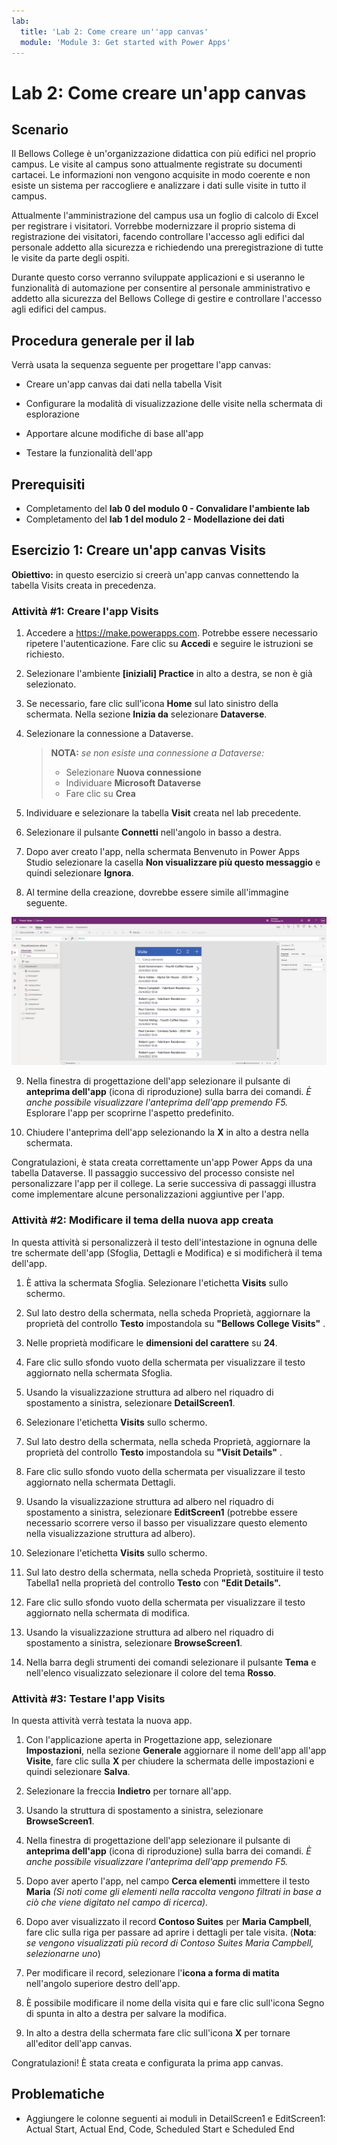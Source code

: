 ```yaml
---
lab:
  title: 'Lab 2: Come creare un''app canvas'
  module: 'Module 3: Get started with Power Apps'
---
```


# <a name="lab-2-how-to-build-a-canvas-app"></a>Lab 2: Come creare un'app canvas

## <a name="scenario"></a>Scenario

Il Bellows College è un'organizzazione didattica con più edifici nel proprio campus. Le visite al campus sono attualmente registrate su documenti cartacei. Le informazioni non vengono acquisite in modo coerente e non esiste un sistema per raccogliere e analizzare i dati sulle visite in tutto il campus.

Attualmente l'amministrazione del campus usa un foglio di calcolo di Excel per registrare i visitatori. Vorrebbe modernizzare il proprio sistema di registrazione dei visitatori, facendo controllare l'accesso agli edifici dal personale addetto alla sicurezza e richiedendo una preregistrazione di tutte le visite da parte degli ospiti.

Durante questo corso verranno sviluppate applicazioni e si useranno le funzionalità di automazione per consentire al personale amministrativo e addetto alla sicurezza del Bellows College di gestire e controllare l'accesso agli edifici del campus.

## <a name="high-level-lab-steps"></a>Procedura generale per il lab

Verrà usata la sequenza seguente per progettare l'app canvas:

- Creare un'app canvas dai dati nella tabella Visit

- Configurare la modalità di visualizzazione delle visite nella schermata di esplorazione

- Apportare alcune modifiche di base all'app

- Testare la funzionalità dell'app

## <a name="prerequisites"></a>Prerequisiti

- Completamento del **lab 0 del modulo 0 - Convalidare l'ambiente lab**
- Completamento del **lab 1 del modulo 2 - Modellazione dei dati**

## <a name="exercise-1-create-visits-canvas-app"></a>Esercizio 1: Creare un'app canvas Visits

**Obiettivo:** in questo esercizio si creerà un'app canvas connettendo la tabella Visits creata in precedenza.

### <a name="task-1-create-the-visits-app"></a>Attività \#1: Creare l'app Visits

1.  Accedere a <https://make.powerapps.com>. Potrebbe essere necessario ripetere l'autenticazione. Fare clic su **Accedi** e seguire le istruzioni se richiesto.

2.  Selezionare l'ambiente **[iniziali] Practice** in alto a destra, se non è già selezionato.

3.  Se necessario, fare clic sull'icona **Home** sul lato sinistro della schermata. Nella sezione **Inizia da** selezionare **Dataverse**.

4.  Selezionare la connessione a Dataverse.

    > **NOTA:** *se non esiste una connessione a Dataverse:*
    > - Selezionare **Nuova connessione**
    > - Individuare **Microsoft Dataverse**
    > - Fare clic su **Crea**

5.  Individuare e selezionare la tabella **Visit** creata nel lab precedente.

6.  Selezionare il pulsante **Connetti** nell'angolo in basso a destra.

7.  Dopo aver creato l'app, nella schermata Benvenuto in Power Apps Studio selezionare la casella **Non visualizzare più questo messaggio** e quindi selezionare **Ignora**.

8.  Al termine della creazione, dovrebbe essere simile all'immagine seguente.

![App canvas creata dai dati Visit.](media/2-canvas-app-from-data.png)

9. Nella finestra di progettazione dell'app selezionare il pulsante di **anteprima dell'app** (icona di riproduzione) sulla barra dei comandi. *È anche possibile visualizzare l'anteprima dell'app premendo F5.* Esplorare l'app per scoprirne l'aspetto predefinito.

10. Chiudere l'anteprima dell'app selezionando la **X** in alto a destra nella schermata.

Congratulazioni, è stata creata correttamente un'app Power Apps da una tabella Dataverse. Il passaggio successivo del processo consiste nel personalizzare l'app per il college. La serie successiva di passaggi illustra come implementare alcune personalizzazioni aggiuntive per l'app.

### <a name="task-2-modify-and-theme-the-newly-created-app"></a>Attività \#2: Modificare il tema della nuova app creata

In questa attività si personalizzerà il testo dell'intestazione in ognuna delle tre schermate dell'app (Sfoglia, Dettagli e Modifica) e si modificherà il tema dell'app.

1.  È attiva la schermata Sfoglia. Selezionare l'etichetta **Visits** sullo schermo.

1.  Sul lato destro della schermata, nella scheda Proprietà, aggiornare la proprietà del controllo **Testo** impostandola su **"Bellows College Visits"** .

1. Nelle proprietà modificare le **dimensioni del carattere** su **24**.

1.  Fare clic sullo sfondo vuoto della schermata per visualizzare il testo aggiornato nella schermata Sfoglia.

1.  Usando la visualizzazione struttura ad albero nel riquadro di spostamento a sinistra, selezionare **DetailScreen1**.

1.  Selezionare l'etichetta **Visits** sullo schermo.

1.  Sul lato destro della schermata, nella scheda Proprietà, aggiornare la proprietà del controllo **Testo** impostandola su **"Visit Details"** .

1.  Fare clic sullo sfondo vuoto della schermata per visualizzare il testo aggiornato nella schermata Dettagli.

1.  Usando la visualizzazione struttura ad albero nel riquadro di spostamento a sinistra, selezionare **EditScreen1** (potrebbe essere necessario scorrere verso il basso per visualizzare questo elemento nella visualizzazione struttura ad albero).

1.  Selezionare l'etichetta **Visits** sullo schermo.

1.  Sul lato destro della schermata, nella scheda Proprietà, sostituire il testo Tabella1 nella proprietà del controllo **Testo** con **"Edit Details".**

1.  Fare clic sullo sfondo vuoto della schermata per visualizzare il testo aggiornato nella schermata di modifica.

1. Usando la visualizzazione struttura ad albero nel riquadro di spostamento a sinistra, selezionare **BrowseScreen1**.

1. Nella barra degli strumenti dei comandi selezionare il pulsante **Tema** e nell'elenco visualizzato selezionare il colore del tema **Rosso**.

### <a name="task-3-test-your-visits-app"></a>Attività \#3: Testare l'app Visits

In questa attività verrà testata la nuova app.

1.  Con l'applicazione aperta in Progettazione app, selezionare **Impostazioni**, nella sezione **Generale** aggiornare il nome dell'app all'app **Visite**, fare clic sulla **X** per chiudere la schermata delle impostazioni e quindi selezionare **Salva**.

2.  Selezionare la freccia **Indietro** per tornare all'app.

3.  Usando la struttura di spostamento a sinistra, selezionare **BrowseScreen1**.

4.  Nella finestra di progettazione dell'app selezionare il pulsante di **anteprima dell'app** (icona di riproduzione) sulla barra dei comandi. *È anche possibile visualizzare l'anteprima dell'app premendo F5.*

4.  Dopo aver aperto l'app, nel campo **Cerca elementi** immettere il testo **Maria**
     *(Si noti come gli elementi nella raccolta vengono filtrati in base a ciò che viene digitato nel campo di ricerca).*

5.  Dopo aver visualizzato il record **Contoso Suites** per **Maria Campbell**, fare clic sulla riga per passare ad aprire i dettagli per tale visita. (**Nota**: *se vengono visualizzati più record di Contoso Suites Maria Campbell, selezionarne uno*)

6.  Per modificare il record, selezionare l'**icona a forma di matita** nell'angolo superiore destro dell'app.

7.  È possibile modificare il nome della visita qui e fare clic sull'icona Segno di spunta in alto a destra per salvare la modifica.

8.  In alto a destra della schermata fare clic sull'icona **X** per tornare all'editor dell'app canvas.

Congratulazioni! È stata creata e configurata la prima app canvas.

## <a name="challenges"></a>Problematiche

- Aggiungere le colonne seguenti ai moduli in DetailScreen1 e EditScreen1: Actual Start, Actual End, Code, Scheduled Start e Scheduled End
